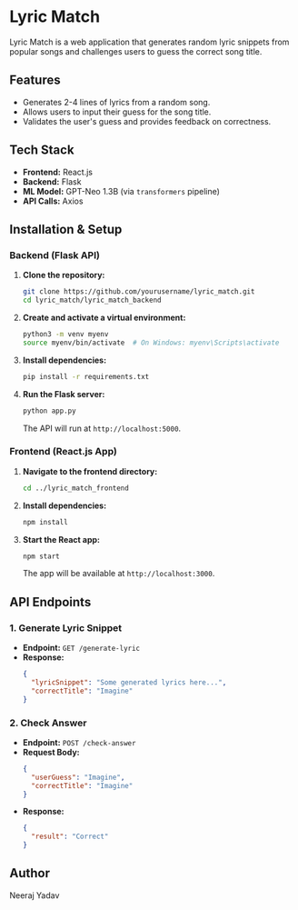 # Lyric Match

Lyric Match is a web application that generates random lyric snippets from popular songs and challenges users to guess the correct song title.

## Features
- Generates 2-4 lines of lyrics from a random song.
- Allows users to input their guess for the song title.
- Validates the user's guess and provides feedback on correctness.

## Tech Stack
- **Frontend:** React.js
- **Backend:** Flask
- **ML Model:** GPT-Neo 1.3B (via `transformers` pipeline)
- **API Calls:** Axios

## Installation & Setup
### Backend (Flask API)
1. **Clone the repository:**
   ```sh
   git clone https://github.com/yourusername/lyric_match.git
   cd lyric_match/lyric_match_backend
   ```
2. **Create and activate a virtual environment:**
   ```sh
   python3 -m venv myenv
   source myenv/bin/activate  # On Windows: myenv\Scripts\activate
   ```
3. **Install dependencies:**
   ```sh
   pip install -r requirements.txt
   ```
4. **Run the Flask server:**
   ```sh
   python app.py
   ```
   The API will run at `http://localhost:5000`.

### Frontend (React.js App)
1. **Navigate to the frontend directory:**
   ```sh
   cd ../lyric_match_frontend
   ```
2. **Install dependencies:**
   ```sh
   npm install
   ```
3. **Start the React app:**
   ```sh
   npm start
   ```
   The app will be available at `http://localhost:3000`.

## API Endpoints
### 1. Generate Lyric Snippet
- **Endpoint:** `GET /generate-lyric`
- **Response:**
  ```json
  {
    "lyricSnippet": "Some generated lyrics here...",
    "correctTitle": "Imagine"
  }
  ```

### 2. Check Answer
- **Endpoint:** `POST /check-answer`
- **Request Body:**
  ```json
  {
    "userGuess": "Imagine",
    "correctTitle": "Imagine"
  }
  ```
- **Response:**
  ```json
  {
    "result": "Correct"
  }
  ```


## Author
Neeraj Yadav

